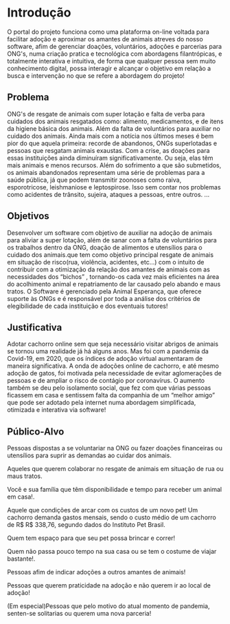 # Introdução
O portal do projeto funciona como uma plataforma on-line voltada para facilitar adoção e aproximar os amantes de animais atreves do nosso software,
afim de gerenciar doações, voluntários, adoções e parcerias para ONG's, numa criação pratica e tecnológica com abordagens filantrópicas, e totalmente interativa e intuitiva, de forma que qualquer pessoa sem muito conhecimento digital, possa interagir e alcançar o objetivo em relação a busca e intervenção no que se refere a abordagem do projeto!

## Problema

ONG's de resgate de animais com super lotação e falta de verba para cuidados dos animais resgatados como: alimento, medicamentos, e de itens da higiene básica dos animais. Além da falta de voluntários para auxiliar no cuidado dos animais.
Ainda mais com a notícia nos últimos meses é bem pior do que aquela primeira: recorde de abandonos, ONGs superlotadas e pessoas que resgatam animais exaustas. Com a crise, as doações para essas instituições ainda diminuíram significativamente. Ou seja, elas têm mais animais e menos recursos.
Além do sofrimento a que são submetidos, os animais abandonados representam uma série de problemas para a saúde pública, já que podem transmitir zoonoses como raiva, esporotricose, leishmaniose e leptospirose. Isso sem contar nos problemas como acidentes de trânsito, sujeira, ataques a pessoas, entre outros. ...

## Objetivos

Desenvolver um software com objetivo de auxiliar na adoção de animais para aliviar a super lotação, além de sanar com a falta de voluntários para os trabalhos dentro da ONG, doação de alimentos e utensílios para o cuidado dos animais.que tem como objetivo principal resgate de animais em situação de risco(rua, violência, acidentes, etc...) com o intuito de contribuir com a otimização da relação dos amantes de animais com as necessidades dos “bichos” , tornando-os cada vez mais eficientes na área do acolhimento animal e repatriamento de lar causado pelo abando e maus tratos.
O Software é gerenciado pela Animal Esperança, que oferece suporte às ONGs e é responsável por toda a análise dos critérios de elegibilidade de cada instituição e dos eventuais tutores!

## Justificativa

Adotar cachorro online sem que seja necessário visitar abrigos de animais se tornou uma realidade já há alguns anos. Mas foi com a pandemia da Covid-19, em 2020, que os índices de adoção virtual aumentaram de maneira significativa.
A onda de adoções online de cachorro, e até mesmo adoção de gatos, foi motivada pela necessidade de evitar aglomerações de pessoas e de ampliar o risco de contágio por coronavírus.
O aumento também se deu pelo isolamento social, que fez com que várias pessoas ficassem em casa e sentissem falta da companhia de um “melhor amigo” que pode ser
adotado pela internet numa abordagem simplificada, otimizada e interativa via software!


## Público-Alvo

Pessoas dispostas a se voluntariar na ONG ou fazer doações financeiras ou utensílios para suprir as demandas ao cuidar dos animais.

Aqueles que querem colaborar no resgate de animais em situação de rua ou maus tratos. 

Você e sua família que têm disponibilidade e tempo para receber um animal em casa!.

Aquele que condições de arcar com os custos de um novo pet! Um cachorro demanda gastos mensais, sendo o custo médio de um cachorro de R$ R$ 338,76, segundo dados do Instituto Pet Brasil.

Quem tem espaço para que seu pet possa brincar e correr!

Quem não passa pouco tempo na sua casa ou se tem o costume de viajar bastante!.

Pessoas afim de indicar adoções a outros amantes de animais!

Pessoas que querem praticidade na adoção e não querem ir ao local de adoção!

(Em especial)Pessoas que pelo motivo do atual momento de pandemia, senten-se solitarias ou querem uma nova parceria!


